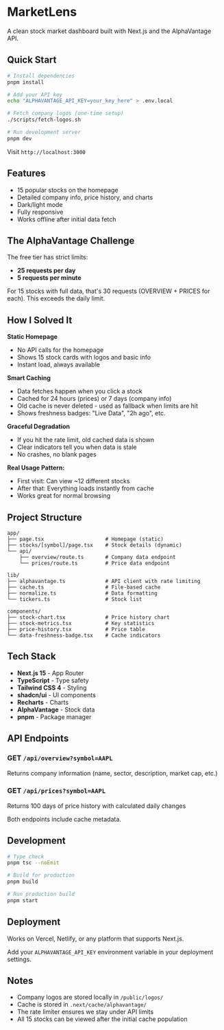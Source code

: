 # MarketLens

A clean stock market dashboard built with Next.js and the AlphaVantage API.

## Quick Start

```bash
# Install dependencies
pnpm install

# Add your API key
echo "ALPHAVANTAGE_API_KEY=your_key_here" > .env.local

# Fetch company logos (one-time setup)
./scripts/fetch-logos.sh

# Run development server
pnpm dev
```

Visit `http://localhost:3000`

## Features

- 15 popular stocks on the homepage
- Detailed company info, price history, and charts
- Dark/light mode
- Fully responsive
- Works offline after initial data fetch

## The AlphaVantage Challenge

The free tier has strict limits:
- **25 requests per day**
- **5 requests per minute**

For 15 stocks with full data, that's 30 requests (OVERVIEW + PRICES for each). This exceeds the daily limit.

## How I Solved It

**Static Homepage**
- No API calls for the homepage
- Shows 15 stock cards with logos and basic info
- Instant load, always available

**Smart Caching**
- Data fetches happen when you click a stock
- Cached for 24 hours (prices) or 7 days (company info)
- Old cache is never deleted - used as fallback when limits are hit
- Shows freshness badges: "Live Data", "2h ago", etc.

**Graceful Degradation**
- If you hit the rate limit, old cached data is shown
- Clear indicators tell you when data is stale
- No crashes, no blank pages

**Real Usage Pattern:**
- First visit: Can view ~12 different stocks
- After that: Everything loads instantly from cache
- Works great for normal browsing

## Project Structure

```
app/
├── page.tsx                    # Homepage (static)
├── stocks/[symbol]/page.tsx    # Stock details (dynamic)
└── api/
    ├── overview/route.ts       # Company data endpoint
    └── prices/route.ts         # Price data endpoint

lib/
├── alphavantage.ts             # API client with rate limiting
├── cache.ts                    # File-based cache
├── normalize.ts                # Data formatting
└── tickers.ts                  # Stock list

components/
├── stock-chart.tsx             # Price history chart
├── stock-metrics.tsx           # Key statistics
├── price-history.tsx           # Price table
└── data-freshness-badge.tsx    # Cache indicators
```

## Tech Stack

- **Next.js 15** - App Router
- **TypeScript** - Type safety
- **Tailwind CSS 4** - Styling
- **shadcn/ui** - UI components
- **Recharts** - Charts
- **AlphaVantage** - Stock data
- **pnpm** - Package manager

## API Endpoints

### GET `/api/overview?symbol=AAPL`
Returns company information (name, sector, description, market cap, etc.)

### GET `/api/prices?symbol=AAPL`
Returns 100 days of price history with calculated daily changes

Both endpoints include cache metadata.

## Development

```bash
# Type check
pnpm tsc --noEmit

# Build for production
pnpm build

# Run production build
pnpm start
```

## Deployment

Works on Vercel, Netlify, or any platform that supports Next.js.

Add your `ALPHAVANTAGE_API_KEY` environment variable in your deployment settings.

## Notes

- Company logos are stored locally in `/public/logos/`
- Cache is stored in `.next/cache/alphavantage/`
- The rate limiter ensures we stay under API limits
- All 15 stocks can be viewed after the initial cache population
